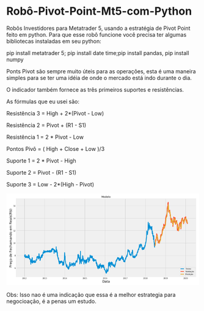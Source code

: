 # Robô-Pivot-Point-Mt5-com-Python
Robôs Investidores para Metatrader 5, usando a estratégia de Pivot Point feito em python.
Para que esse robô funcione você precisa ter algumas bibliotecas instaladas em seu python:

pip install metatrader 5; pip install date time;pip install pandas, pip install numpy

Ponts Pivot são sempre muito úteis para as operações, esta é uma maneira simples para se ter uma idéia de onde o mercado está indo durante o dia.

O indicador também fornece as três primeiros suportes e resistências.

As fórmulas que eu usei são:

Resistência 3 = High + 2*(Pivot - Low)

Resistência 2 = Pivot + (R1 - S1)

Resistência 1 = 2 * Pivot - Low

Pontos Pivô = ( High + Close + Low )/3

Suporte 1 = 2 * Pivot - High

Suporte 2 = Pivot - (R1 - S1)

Suporte 3 = Low - 2*(High - Pivot)

![Resultado](https://github.com/alissonf216/predicao-de-acoes/blob/master/Sem%20t%C3%ADtulo.png)

Obs: Isso nao é uma indicação que essa é a melhor estrategia para negocioação, é a penas um estudo.
